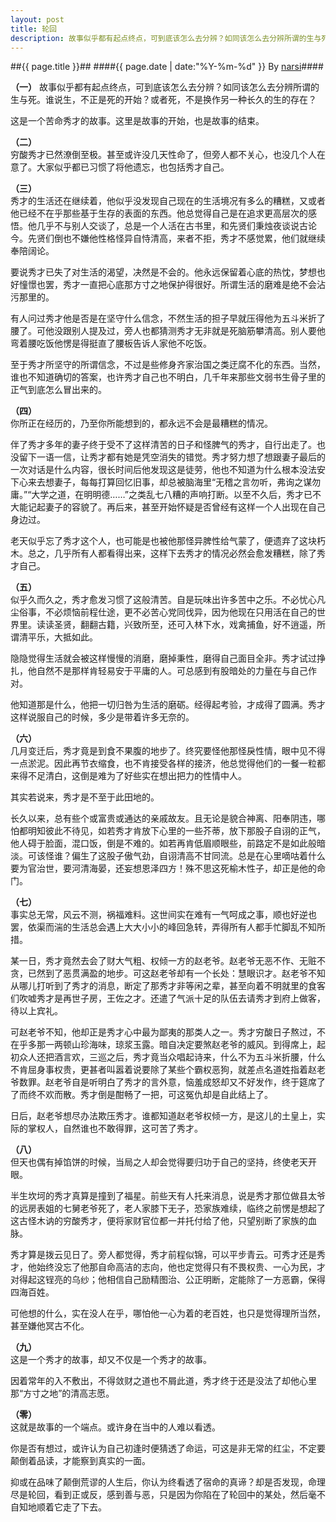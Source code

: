 ```yaml
---
layout: post
title: 轮回
description: 故事似乎都有起点终点，可到底该怎么去分辨？如同该怎么去分辨所谓的生与死。谁说生，不正是死的开始？或者死，不是换作另一种长久的生的存……
---
```

##{{ page.title }}##
####{{ page.date | date:"%Y-%m-%d" }} By [narsi](http://huangxc.com)####

__（一）__
故事似乎都有起点终点，可到底该怎么去分辨？如同该怎么去分辨所谓的生与死。谁说生，不正是死的开始？或者死，不是换作另一种长久的生的存在？

这是一个苦命秀才的故事。这里是故事的开始，也是故事的结束。



__（二）__     
穷酸秀才已然潦倒至极。甚至或许没几天性命了，但旁人都不关心，也没几个人在意了。大家似乎都已习惯了将他遗忘，也包括秀才自己。



__（三）__     
秀才的生活还在继续着，他似乎没发现自己现在的生活境况有多么的糟糕，又或者他已经不在乎那些基于生存的表面的东西。他总觉得自己是在追求更高层次的感悟。他几乎不与别人交谈了，总是一个人活在古书里，和先贤们秉烛夜谈说古论今。先贤们倒也不嫌他性格怪异自恃清高，来者不拒，秀才不感觉累，他们就继续奉陪阔论。

要说秀才已失了对生活的渴望，决然是不会的。他永远保留着心底的热忱，梦想也好憧憬也罢，秀才一直把心底那方寸之地保护得很好。所谓生活的磨难是绝不会沾污那里的。

有人问过秀才他是否是在坚守什么信念，不然生活的担子早就压得他为五斗米折了腰了。可他没跟别人提及过，旁人也都猜测秀才无非就是死脑筋攀清高。别人要他弯着腰吃饭他愣是得挺直了腰板告诉人家他不吃饭。

至于秀才所坚守的所谓信念，不过是些修身齐家治国之类迂腐不化的东西。当然，谁也不知道确切的答案，也许秀才自己也不明白，几千年来那些文弱书生骨子里的正气到底怎么冒出来的。



__（四）__     
你所正在经历的，乃至你所能想到的，都永远不会是最糟糕的情况。

伴了秀才多年的妻子终于受不了这样清苦的日子和怪脾气的秀才，自行出走了。也没留下一语一信，让秀才都有她是凭空消失的错觉。秀才努力想了想跟妻子最后的一次对话是什么内容，很长时间后他发现这是徒劳，他也不知道为什么根本没法安下心来去想妻子，每每打算回忆旧事，却总被脑海里“无稽之言勿听，弗询之谋勿庸。”“大学之道，在明明德……”之类乱七八糟的声响打断。以至不久后，秀才已不大能记起妻子的容貌了。再后来，甚至开始怀疑是否曾经有这样一个人出现在自己身边过。

老天似乎忘了秀才这个人，也可能是也被他那怪异脾性给气蒙了，便遗弃了这块朽木。总之，几乎所有人都看得出来，这样下去秀才的情况必然会愈发糟糕，除了秀才自己。



__（五）__     
似乎久而久之，秀才愈发习惯了这般清苦。自是玩味出许多苦中之乐。不必忧心凡尘俗事，不必烦恼前程仕途，更不必苦心党同伐异，因为他现在只用活在自己的世界里。读读圣贤，翻翻古籍，兴致所至，还可入林下水，戏禽捕鱼，好不逍遥，所谓清平乐，大抵如此。

隐隐觉得生活就会被这样慢慢的消磨，磨掉秉性，磨得自己面目全非。秀才试过挣扎，他自然不是那样肯轻易安于平庸的人。可总感到有股暗处的力量在与自己作对。

他知道那是什么，他把一切归咎为生活的磨砺。经得起考验，才成得了圆满。秀才这样说服自己的时候，多少是带着许多无奈的。




__（六）__     
几月变迁后，秀才竟是到食不果腹的地步了。终究要怪他那怪戾性情，眼中见不得一点淤泥。因此再节衣缩食，也不肯接受各样的接济，他总觉得他们的一餐一粒都来得不足清白，这倒是难为了好些实在想出把力的性情中人。

其实若说来，秀才是不至于此田地的。

长久以来，总有些个或富贵或通达的亲戚故友。且无论是貌合神离、阳奉阴违，哪怕都明知彼此不待见，如若秀才肯放下心里的一些芥蒂，放下那股子自诩的正气，他人碍于脸面，混口饭，倒是不难的。如若再肯低眉顺眼些，前路定不是如此般暗淡。可该怪谁？偏生了这股子傲气劲，自诩清高不甘同流。总是在心里嘀咕着什么要为官治世，要河清海晏，还妄想恩泽四方！殊不思这死榆木性子，却正是他的命门。



__（七）__     
事实总无常，风云不测，祸福难料。这世间实在难有一气呵成之事，顺也好逆也罢，依渠而湍的生活总会遇上大大小小的峰回急转，弄得所有人都手忙脚乱不知所措。

某一日，秀才竟然去会了财大气粗、权倾一方的赵老爷。赵老爷无恶不作、无赃不贪，已然到了恶贯满盈的地步。可这赵老爷却有一个长处：慧眼识才。赵老爷不知从哪儿打听到了秀才的消息，断定了那秀才非等闲之辈，甚至向着不明就里的食客们吹嘘秀才是再世子房，王佐之才。还遣了气派十足的队伍去请秀才到府上做客，待以上宾礼。

可赵老爷不知，他却正是秀才心中最为鄙夷的那类人之一。秀才穷酸日子熬过，不在乎多那一两顿山珍海味，琼浆玉露。暗自决定要煞赵老爷的威风。到得席上，起初众人还把酒言欢，三巡之后，秀才竟当众唱起诗来，什么不为五斗米折腰，什么不肯屈身事权贵，更甚者叫嚣着说要除了某些个霸权恶狗，就差点名道姓指着赵老爷数罪。赵老爷自是听明白了秀才的言外意，恼羞成怒却又不好发作，终于筵席了了而终不欢而散。秀才倒是酣畅了一把，可这冤仇却是自此结上了。

日后，赵老爷想尽办法欺压秀才。谁都知道赵老爷权倾一方，是这儿的土皇上，实际的掌权人，自然谁也不敢得罪，这可苦了秀才。



__（八）__     
但天也偶有掉馅饼的时候，当局之人却会觉得要归功于自己的坚持，终使老天开眼。

半生坎坷的秀才真算是撞到了福星。前些天有人托来消息，说是秀才那位做县太爷的远房表姐的七舅老爷死了，老人家膝下无子，恐家族难续，临终之前愣是想起了这古怪木讷的穷酸秀才，便将家财官位都一并托付给了他，只望别断了家族的血脉。

秀才算是拨云见日了。旁人都觉得，秀才前程似锦，可以平步青云。可秀才还是秀才，他始终没忘了他那自命高洁的志向，他也定觉得只有不畏权贵、一心为民，才对得起这锃亮的乌纱；他相信自己励精图治、公正明断，定能除了一方恶霸，保得四海百姓。

可他想的什么，实在没人在乎，哪怕他一心为着的老百姓，也只是觉得理所当然，甚至嫌他冥古不化。



__（九）__     
这是一个秀才的故事，却又不仅是一个秀才的故事。

因着常年的入不敷出，不得敛财之道也不屑此道，秀才终于还是没法了却他心里那“方寸之地”的清高志愿。



__（零）__     
这就是故事的一个端点。或许身在当中的人难以看透。

你是否有想过，或许认为自己初逢时便猜透了命运，可这是非无常的红尘，不定要颠倒着品读，才能察到真实的一面。

抑或在品味了颠倒荒谬的人生后，你认为终看透了宿命的真谛？却是否发现，命理尽是轮回，看到正或反，感到善与恶，只是因为你陷在了轮回中的某处，然后毫不自知地顺着它走了下去。
